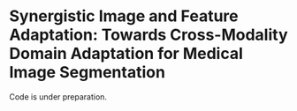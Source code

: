 # Synergistic Image and Feature Adaptation: Towards   Cross-Modality Domain Adaptation for Medical Image Segmentation

Code is under preparation.
